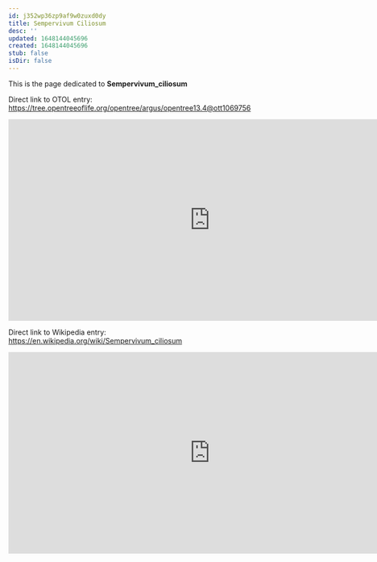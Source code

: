 ```yaml
---
id: j352wp36zp9af9w0zuxd0dy
title: Sempervivum Ciliosum
desc: ''
updated: 1648144045696
created: 1648144045696
stub: false
isDir: false
---
```

This is the page dedicated to **Sempervivum_ciliosum**


Direct link to OTOL entry: https://tree.opentreeoflife.org/opentree/argus/opentree13.4@ott1069756



<html>
    <body>
    <iframe src="https://tree.opentreeoflife.org/opentree/argus/opentree13.4@ott1069756"
    width="800" height="400" frameborder="0" allowfullscreen> </iframe>
    </body>
</html>
    


Direct link to Wikipedia entry: https://en.wikipedia.org/wiki/Sempervivum_ciliosum



<html>
    <body>
    <iframe src="https://en.wikipedia.org/wiki/Sempervivum_ciliosum"
    width="800" height="400" frameborder="0" allowfullscreen> </iframe>
    </body>
</html>
    
